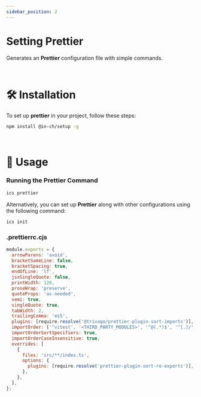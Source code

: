 ```yaml
---
sidebar_position: 2
---
```


# Setting Prettier

Generates an **Prettier** configuration file with simple commands.

<br />

# 🛠 Installation

To set up **prettier** in your project, follow these steps:

```bash
npm install @in-ch/setup -g
```

<br />

# 🚀 Usage

### Running the Prettier Command

```bash
ics prettier
```

Alternatively, you can set up **Prettier** along with other configurations using the following command:

```bash
ics init
```

### .prettierrc.cjs

```javascript
module.exports = {
  arrowParens: 'avoid',
  bracketSameLine: false,
  bracketSpacing: true,
  endOfLine: 'lf',
  jsxSingleQuote: false,
  printWidth: 120,
  proseWrap: 'preserve',
  quoteProps: 'as-needed',
  semi: true,
  singleQuote: true,
  tabWidth: 2,
  trailingComma: 'es5',
  plugins: [require.resolve('@trivago/prettier-plugin-sort-imports')],
  importOrder: ['^vitest', '<THIRD_PARTY_MODULES>', '^@(.*)$', '^[.]/', '^[.]{2,}/'],
  importOrderSortSpecifiers: true,
  importOrderCaseInsensitive: true,
  overrides: [
    {
      files: 'src/**/index.ts',
      options: {
        plugins: [require.resolve('prettier-plugin-sort-re-exports')],
      },
    },
  ],
};
```
